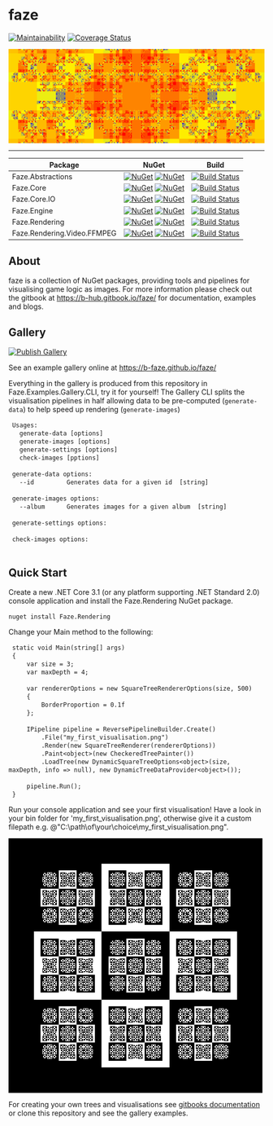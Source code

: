 # faze

[![Maintainability](https://api.codeclimate.com/v1/badges/084d5181c85199fae763/maintainability)](https://codeclimate.com/github/b-faze/faze/maintainability)
[![Coverage Status](https://coveralls.io/repos/github/b-faze/faze/badge.svg)](https://coveralls.io/github/b-faze/faze)


<img align="center" src="docs/banner.png" alt="Banner" />

---

| Package           | NuGet | Build
|-------------------|-------|-------|
| Faze.Abstractions | [![NuGet](https://img.shields.io/nuget/v/Faze.Abstractions.svg)](https://www.nuget.org/packages/Faze.Abstractions/) [![NuGet](https://img.shields.io/nuget/vpre/Faze.Abstractions.svg)](https://www.nuget.org/packages/Faze.Abstractions/) | [![Build Status](https://img.shields.io/github/workflow/status/b-faze/faze/Faze.Abstractions)](https://github.com/b-faze/faze/actions/workflows/Faze.Abstractions.yml) |
| Faze.Core         | [![NuGet](https://img.shields.io/nuget/v/Faze.Core.svg)](https://www.nuget.org/packages/Faze.Core/) [![NuGet](https://img.shields.io/nuget/vpre/Faze.Core.svg)](https://www.nuget.org/packages/Faze.Core/) | [![Build Status](https://img.shields.io/github/workflow/status/b-faze/faze/Faze.Core)](https://github.com/b-faze/faze/actions/workflows/Faze.Core.yml) |
| Faze.Core.IO         | [![NuGet](https://img.shields.io/nuget/v/Faze.Core.IO.svg)](https://www.nuget.org/packages/Faze.Core.IO/) [![NuGet](https://img.shields.io/nuget/vpre/Faze.Core.IO.svg)](https://www.nuget.org/packages/Faze.Core.IO/) | [![Build Status](https://img.shields.io/github/workflow/status/b-faze/faze/Faze.Core.IO)](https://github.com/b-faze/faze/actions/workflows/Faze.Core.IO.yml) |
| Faze.Engine       | [![NuGet](https://img.shields.io/nuget/v/Faze.Engine.svg)](https://www.nuget.org/packages/Faze.Engine/) [![NuGet](https://img.shields.io/nuget/vpre/Faze.Engine.svg)](https://www.nuget.org/packages/Faze.Engine/) | [![Build Status](https://img.shields.io/github/workflow/status/b-faze/faze/Faze.Engine)](https://github.com/b-faze/faze/actions/workflows/Faze.Engine.yml) |
| Faze.Rendering    | [![NuGet](https://img.shields.io/nuget/v/Faze.Rendering.svg)](https://www.nuget.org/packages/Faze.Rendering/) [![NuGet](https://img.shields.io/nuget/vpre/Faze.Rendering.svg)](https://www.nuget.org/packages/Faze.Rendering/) | [![Build Status](https://img.shields.io/github/workflow/status/b-faze/faze/Faze.Rendering)](https://github.com/b-faze/faze/actions/workflows/Faze.Rendering.yml) |
| Faze.Rendering.Video.FFMPEG    | [![NuGet](https://img.shields.io/nuget/v/Faze.Rendering.Video.FFMPEG.svg)](https://www.nuget.org/packages/Faze.Rendering.Video.FFMPEG/) [![NuGet](https://img.shields.io/nuget/vpre/Faze.Rendering.Video.FFMPEG.svg)](https://www.nuget.org/packages/Faze.Rendering.Video.FFMPEG/) | [![Build Status](https://img.shields.io/github/workflow/status/b-faze/faze/Faze.Rendering.Video.FFMPEG)](https://github.com/b-faze/faze/actions/workflows/Faze.Rendering.Video.FFMPEG.yml) |

## About

faze is a collection of NuGet packages, providing tools and pipelines for visualising game logic as images. For more information please check out the gitbook at https://b-hub.gitbook.io/faze/ for documentation, examples and blogs.

## Gallery

[![Publish Gallery](https://github.com/b-faze/faze/actions/workflows/gallery.yml/badge.svg)](https://github.com/b-faze/faze/actions/workflows/gallery.yml)

See an example gallery online at https://b-faze.github.io/faze/

Everything in the gallery is produced from this repository in Faze.Examples.Gallery.CLI, try it for yourself! The Gallery CLI splits the visualisation pipelines in half allowing data to be pre-computed (`generate-data`) to help speed up rendering (`generate-images`)

```
 Usages:
   generate-data [options]
   generate-images [options]
   generate-settings [options]
   check-images [pptions]
   
 generate-data options:
   --id         Generates data for a given id  [string]
  
 generate-images options:
   --album      Generates images for a given album  [string]
 
 generate-settings options:
  
 check-images options:
   
```

## Quick Start

Create a new .NET Core 3.1 (or any platform supporting .NET Standard 2.0) console application and install the Faze.Rendering NuGet package.

```
nuget install Faze.Rendering
```

Change your Main method to the following:

```
 static void Main(string[] args)
 {
     var size = 3;
     var maxDepth = 4;

     var rendererOptions = new SquareTreeRendererOptions(size, 500)
     {
         BorderProportion = 0.1f
     };

     IPipeline pipeline = ReversePipelineBuilder.Create()
         .File("my_first_visualisation.png")
         .Render(new SquareTreeRenderer(rendererOptions))
         .Paint<object>(new CheckeredTreePainter())
         .LoadTree(new DynamicSquareTreeOptions<object>(size, maxDepth, info => null), new DynamicTreeDataProvider<object>());

     pipeline.Run();
 }
```
Run your console application and see your first visualisation! Have a look in your bin folder for 'my_first_visualisation.png', otherwise give it a custom filepath e.g. @"C:\path\of\your\choice\my_first_visualisation.png".

<img align="center" src="docs/my_first_visualisation.png" alt="my_first_visualisation" />

For creating your own trees and visualisations see [gitbooks documentation](https://b-hub.gitbook.io/faze/) or clone this repository and see the gallery examples.

